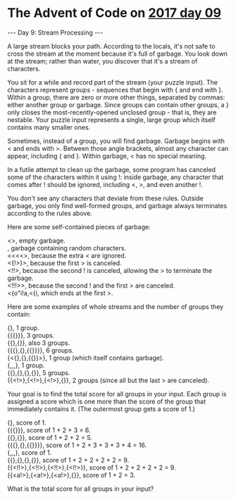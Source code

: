 # The Advent of Code on [2017 day 09](https://adventofcode.com/2017/day/9)

--- Day 9: Stream Processing ---

A large stream blocks your path. According to the locals, it's not safe to cross the stream at the moment because it's full of garbage. You look down at the stream; rather than water, you discover that it's a stream of characters.

You sit for a while and record part of the stream (your puzzle input). The characters represent groups - sequences that begin with { and end with }. Within a group, there are zero or more other things, separated by commas: either another group or garbage. Since groups can contain other groups, a } only closes the most-recently-opened unclosed group - that is, they are nestable. Your puzzle input represents a single, large group which itself contains many smaller ones.

Sometimes, instead of a group, you will find garbage. Garbage begins with < and ends with >. Between those angle brackets, almost any character can appear, including { and }. Within garbage, < has no special meaning.

In a futile attempt to clean up the garbage, some program has canceled some of the characters within it using !: inside garbage, any character that comes after ! should be ignored, including <, >, and even another !.

You don't see any characters that deviate from these rules.  Outside garbage, you only find well-formed groups, and garbage always terminates according to the rules above.

Here are some self-contained pieces of garbage:

<>, empty garbage.\
<random characters>, garbage containing random characters.\
<<<<>, because the extra < are ignored.\
<{!>}>, because the first > is canceled.\
<!!>, because the second ! is canceled, allowing the > to terminate the garbage.\
<!!!>>, because the second ! and the first > are canceled.\
<{o"i!a,<{i<a>, which ends at the first >.

Here are some examples of whole streams and the number of groups they contain:

{}, 1 group.\
{{{}}}, 3 groups.\
{{},{}}, also 3 groups.\
{{{},{},{{}}}}, 6 groups.\
{<{},{},{{}}>}, 1 group (which itself contains garbage).\
{<a>,<a>,<a>,<a>}, 1 group.\
{{<a>},{<a>},{<a>},{<a>}}, 5 groups.\
{{<!>},{<!>},{<!>},{<a>}}, 2 groups (since all but the last > are canceled).

Your goal is to find the total score for all groups in your input. Each group is assigned a score which is one more than the score of the group that immediately contains it. (The outermost group gets a score of 1.)

{}, score of 1.\
{{{}}}, score of 1 + 2 + 3 = 6.\
{{},{}}, score of 1 + 2 + 2 = 5.\
{{{},{},{{}}}}, score of 1 + 2 + 3 + 3 + 3 + 4 = 16.\
{<a>,<a>,<a>,<a>}, score of 1.\
{{<ab>},{<ab>},{<ab>},{<ab>}}, score of 1 + 2 + 2 + 2 + 2 = 9.\
{{<!!>},{<!!>},{<!!>},{<!!>}}, score of 1 + 2 + 2 + 2 + 2 = 9.\
{{<a!>},{<a!>},{<a!>},{<ab>}}, score of 1 + 2 = 3.

What is the total score for all groups in your input?